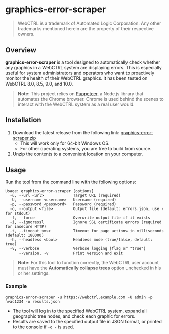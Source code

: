 # graphics-error-scraper

> WebCTRL is a trademark of Automated Logic Corporation. Any other trademarks mentioned herein are the property of their respective owners.

## Overview

**graphics-error-scraper** is a tool designed to automatically check whether any graphics in a WebCTRL system are displaying errors. This is especially useful for system administrators and operators who want to proactively monitor the health of their WebCTRL graphics. It has been tested on WebCTRL 8.0, 8.5, 9.0, and 10.0.

> **Note:** This project relies on [Puppeteer](https://pptr.dev/), a Node.js library that automates the Chrome browser. Chrome is used behind the scenes to interact with the WebCTRL system as a real user would.

## Installation

1. Download the latest release from the following link:
   [graphics-error-scraper.zip](https://github.com/automatic-controls/graphics-error-scraper/releases/latest/download/graphics-error-scraper.zip)
   - This will work only for 64-bit Windows OS.
   - For other operating systems, you are free to build from source.
2. Unzip the contents to a convenient location on your computer.

## Usage

Run the tool from the command line with the following options:

```
Usage: graphics-error-scraper [options]
  -u, --url <url>             Target URL (required)
  -U, --username <username>   Username (required)
  -p, --password <password>   Password (required)
  -o, --output <file>         Output file (default: errors.json, use - for stdout)
  -f, --force                 Overwrite output file if it exists
  -i, --ignoressl             Ignore SSL certificate errors (required for insecure HTTP)
  -t, --timeout <ms>          Timeout for page actions in milliseconds (default: 180000)
  -h, --headless <bool>       Headless mode (true/false, default: true)
  -v, --verbose               Verbose logging (flag or "true")
      --version, -v           Print version and exit
```

> **Note:** For this tool to function correctly, the WebCTRL user account must have the **Automatically collapse trees** option unchecked in his or her settings.

### Example

```
graphics-error-scraper -u https://webctrl.example.com -U admin -p hvac1234 -o results.json
```

- The tool will log in to the specified WebCTRL system, expand all geographic tree nodes, and check each graphic for errors.
- Results are saved to the specified output file in JSON format, or printed to the console if `-o -` is used.